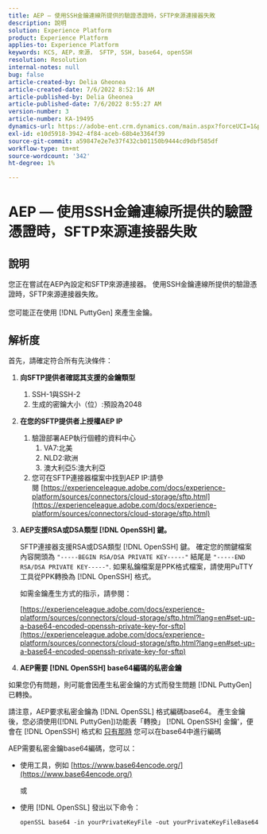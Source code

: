 ```yaml
---
title: AEP — 使用SSH金鑰連線所提供的驗證憑證時，SFTP來源連接器失敗
description: 說明
solution: Experience Platform
product: Experience Platform
applies-to: Experience Platform
keywords: KCS, AEP，來源， SFTP, SSH, base64, openSSH
resolution: Resolution
internal-notes: null
bug: false
article-created-by: Delia Gheonea
article-created-date: 7/6/2022 8:52:16 AM
article-published-by: Delia Gheonea
article-published-date: 7/6/2022 8:55:27 AM
version-number: 3
article-number: KA-19495
dynamics-url: https://adobe-ent.crm.dynamics.com/main.aspx?forceUCI=1&pagetype=entityrecord&etn=knowledgearticle&id=ad9808ea-08fd-ec11-82e5-000d3a3b090d
exl-id: e10d5918-3942-4f84-aceb-68b4e3364f39
source-git-commit: a59847e2e7e37f432cb01150b9444cd9dbf585df
workflow-type: tm+mt
source-wordcount: '342'
ht-degree: 1%

---
```


# AEP — 使用SSH金鑰連線所提供的驗證憑證時，SFTP來源連接器失敗

## 說明

您正在嘗試在AEP內設定和SFTP來源連接器。 使用SSH金鑰連線所提供的驗證憑證時，SFTP來源連接器失敗。<br><br>您可能正在使用 [!DNL PuttyGen] 來產生金鑰。

## 解析度

首先，請確定符合所有先決條件：

1. **向SFTP提供者確認其支援的金鑰類型**
   1. SSH-1與SSH-2
   1. 生成的密鑰大小（位）:預設為2048

1. **在您的SFTP提供者上授權AEP IP**
   1. 驗證部署AEP執行個體的資料中心
      1. VA7:北美
      1. NLD2:歐洲
      1. 澳大利亞5:澳大利亞
   1. 您可在SFTP連接器檔案中找到AEP IP:請參閱 [https://experienceleague.adobe.com/docs/experience-platform/sources/connectors/cloud-storage/sftp.html](https://experienceleague.adobe.com/docs/experience-platform/sources/connectors/cloud-storage/sftp.html)


1. **AEP支援RSA或DSA類型 [!DNL OpenSSH] 鍵。**

   SFTP連接器支援RSA或DSA類型 [!DNL OpenSSH] 鍵。 確定您的關鍵檔案內容開頭為 `"-----BEGIN RSA/DSA PRIVATE KEY-----"` 結尾是 `"-----END RSA/DSA PRIVATE KEY-----"`. 如果私鑰檔案是PPK格式檔案，請使用PuTTY工具從PPK轉換為 [!DNL OpenSSH] 格式。

   如需金鑰產生方式的指示，請參閱：

   [https://experienceleague.adobe.com/docs/experience-platform/sources/connectors/cloud-storage/sftp.html?lang=en#set-up-a-base64-encoded-openssh-private-key-for-sftp](https://experienceleague.adobe.com/docs/experience-platform/sources/connectors/cloud-storage/sftp.html?lang=en#set-up-a-base64-encoded-openssh-private-key-for-sftp)

1. **AEP需要 [!DNL OpenSSH] base64編碼的私密金鑰**

如果您仍有問題，則可能會因產生私密金鑰的方式而發生問題 [!DNL PuttyGen] 已轉換。

請注意，AEP要求私密金鑰為 [!DNL OpenSSL] 格式編碼base64。 產生金鑰後，您必須使用([!DNL PuttyGen])功能表「轉換」 [!DNL OpenSSH] 金鑰&#39;，便會在 [!DNL OpenSSH] 格式和 <u>只有那時</u> 您可以在base64中進行編碼

AEP需要私密金鑰base64編碼，您可以：

- 使用工具，例如 [https://www.base64encode.org/](https://www.base64encode.org/)

   或

- 使用 [!DNL OpenSSL] 發出以下命令：

   ```
   openSSL base64 -in yourPrivateKeyFile -out yourPrivateKeyFileBase64
   ```
